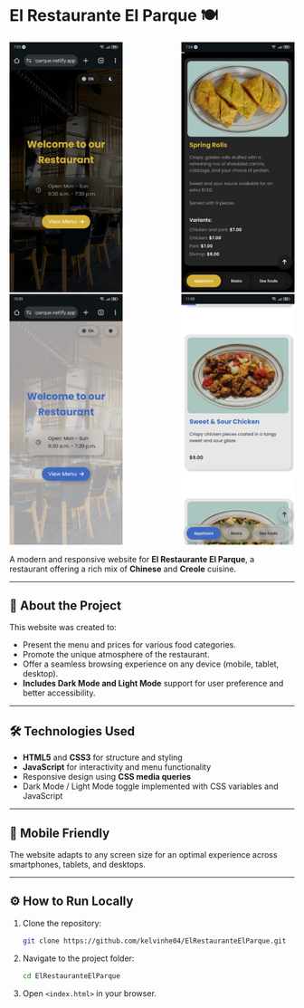 # El Restaurante El Parque 🍽️

<div>
  <img src="./img/github-preview/preview-1-dark.jpg" alt="Preview 1 dark" width="200" style="display:inline-block; margin-right:100px;" />
  <img src="./img/github-preview/preview-2-dark.jpg" alt="Preview 2 dark" width="200" style="display:inline-block;" />
  <img src="./img/github-preview/preview-1-light.jpg" alt="Preview 1 light" width="200" style="display:inline-block; margin-right:100px;" />
  <img src="./img/github-preview/preview-2-light.jpg" alt="Preview 2 light" width="200" style="display:inline-block;" />
</div>

A modern and responsive website for **El Restaurante El Parque**, a restaurant offering a rich mix of **Chinese** and **Creole** cuisine.

---

## 📍 About the Project

This website was created to:
- Present the menu and prices for various food categories.
- Promote the unique atmosphere of the restaurant.
- Offer a seamless browsing experience on any device (mobile, tablet, desktop).
- **Includes Dark Mode and Light Mode** support for user preference and better accessibility.

---

## 🛠 Technologies Used

- **HTML5** and **CSS3** for structure and styling
- **JavaScript** for interactivity and menu functionality
- Responsive design using **CSS media queries**
- Dark Mode / Light Mode toggle implemented with CSS variables and JavaScript

---

## 📱 Mobile Friendly

The website adapts to any screen size for an optimal experience across smartphones, tablets, and desktops.

---

## ⚙️ How to Run Locally

1. Clone the repository:
   ```bash
   git clone https://github.com/kelvinhe04/ElRestauranteElParque.git


2. Navigate to the project folder:
   ```bash
   cd ElRestauranteElParque

3. Open `<index.html>` in your browser.



